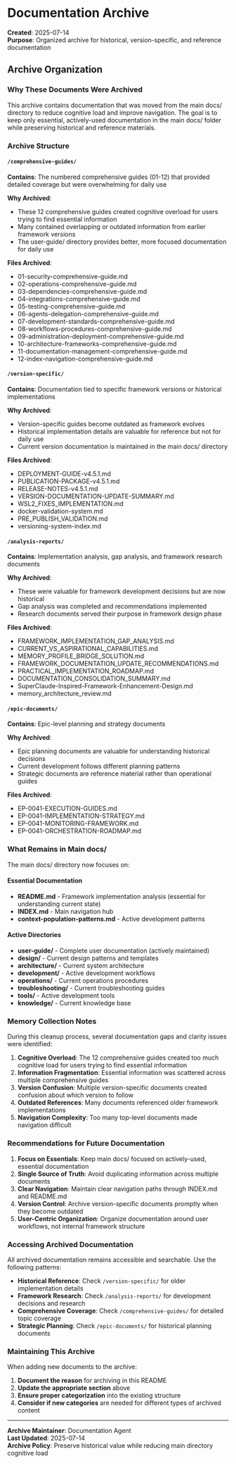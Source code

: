 # Documentation Archive

**Created**: 2025-07-14  
**Purpose**: Organized archive for historical, version-specific, and reference documentation

## Archive Organization

### Why These Documents Were Archived

This archive contains documentation that was moved from the main docs/ directory to reduce cognitive load and improve navigation. The goal is to keep only essential, actively-used documentation in the main docs/ folder while preserving historical and reference materials.

### Archive Structure

#### `/comprehensive-guides/`
**Contains**: The numbered comprehensive guides (01-12) that provided detailed coverage but were overwhelming for daily use

**Why Archived**: 
- These 12 comprehensive guides created cognitive overload for users trying to find essential information
- Many contained overlapping or outdated information from earlier framework versions
- The user-guide/ directory provides better, more focused documentation for daily use

**Files Archived**:
- 01-security-comprehensive-guide.md
- 02-operations-comprehensive-guide.md  
- 03-dependencies-comprehensive-guide.md
- 04-integrations-comprehensive-guide.md
- 05-testing-comprehensive-guide.md
- 06-agents-delegation-comprehensive-guide.md
- 07-development-standards-comprehensive-guide.md
- 08-workflows-procedures-comprehensive-guide.md
- 09-administration-deployment-comprehensive-guide.md
- 10-architecture-frameworks-comprehensive-guide.md
- 11-documentation-management-comprehensive-guide.md
- 12-index-navigation-comprehensive-guide.md

#### `/version-specific/`
**Contains**: Documentation tied to specific framework versions or historical implementations

**Why Archived**:
- Version-specific guides become outdated as framework evolves
- Historical implementation details are valuable for reference but not for daily use
- Current version documentation is maintained in the main docs/ directory

**Files Archived**:
- DEPLOYMENT-GUIDE-v4.5.1.md
- PUBLICATION-PACKAGE-v4.5.1.md
- RELEASE-NOTES-v4.5.1.md
- VERSION-DOCUMENTATION-UPDATE-SUMMARY.md
- WSL2_FIXES_IMPLEMENTATION.md
- docker-validation-system.md
- PRE_PUBLISH_VALIDATION.md
- versioning-system-index.md

#### `/analysis-reports/`
**Contains**: Implementation analysis, gap analysis, and framework research documents

**Why Archived**:
- These were valuable for framework development decisions but are now historical
- Gap analysis was completed and recommendations implemented
- Research documents served their purpose in framework design phase

**Files Archived**:
- FRAMEWORK_IMPLEMENTATION_GAP_ANALYSIS.md
- CURRENT_VS_ASPIRATIONAL_CAPABILITIES.md
- MEMORY_PROFILE_BRIDGE_SOLUTION.md
- FRAMEWORK_DOCUMENTATION_UPDATE_RECOMMENDATIONS.md
- PRACTICAL_IMPLEMENTATION_ROADMAP.md
- DOCUMENTATION_CONSOLIDATION_SUMMARY.md
- SuperClaude-Inspired-Framework-Enhancement-Design.md
- memory_architecture_review.md

#### `/epic-documents/`
**Contains**: Epic-level planning and strategy documents

**Why Archived**:
- Epic planning documents are valuable for understanding historical decisions
- Current development follows different planning patterns
- Strategic documents are reference material rather than operational guides

**Files Archived**:
- EP-0041-EXECUTION-GUIDES.md
- EP-0041-IMPLEMENTATION-STRATEGY.md
- EP-0041-MONITORING-FRAMEWORK.md
- EP-0041-ORCHESTRATION-ROADMAP.md

### What Remains in Main docs/

The main docs/ directory now focuses on:

#### Essential Documentation
- **README.md** - Framework implementation analysis (essential for understanding current state)
- **INDEX.md** - Main navigation hub
- **context-population-patterns.md** - Active development patterns

#### Active Directories
- **user-guide/** - Complete user documentation (actively maintained)
- **design/** - Current design patterns and templates
- **architecture/** - Current system architecture
- **development/** - Active development workflows
- **operations/** - Current operations procedures
- **troubleshooting/** - Current troubleshooting guides
- **tools/** - Active development tools
- **knowledge/** - Current knowledge base

### Memory Collection Notes

During this cleanup process, several documentation gaps and clarity issues were identified:

1. **Cognitive Overload**: The 12 comprehensive guides created too much cognitive load for users trying to find essential information
2. **Information Fragmentation**: Essential information was scattered across multiple comprehensive guides
3. **Version Confusion**: Multiple version-specific documents created confusion about which version to follow
4. **Outdated References**: Many documents referenced older framework implementations
5. **Navigation Complexity**: Too many top-level documents made navigation difficult

### Recommendations for Future Documentation

1. **Focus on Essentials**: Keep main docs/ focused on actively-used, essential documentation
2. **Single Source of Truth**: Avoid duplicating information across multiple documents
3. **Clear Navigation**: Maintain clear navigation paths through INDEX.md and README.md
4. **Version Control**: Archive version-specific documents promptly when they become outdated
5. **User-Centric Organization**: Organize documentation around user workflows, not internal framework structure

### Accessing Archived Documentation

All archived documentation remains accessible and searchable. Use the following patterns:

- **Historical Reference**: Check `/version-specific/` for older implementation details
- **Framework Research**: Check `/analysis-reports/` for development decisions and research
- **Comprehensive Coverage**: Check `/comprehensive-guides/` for detailed topic coverage
- **Strategic Planning**: Check `/epic-documents/` for historical planning documents

### Maintaining This Archive

When adding new documents to the archive:

1. **Document the reason** for archiving in this README
2. **Update the appropriate section** above
3. **Ensure proper categorization** into the existing structure
4. **Consider if new categories** are needed for different types of archived content

---

**Archive Maintainer**: Documentation Agent  
**Last Updated**: 2025-07-14  
**Archive Policy**: Preserve historical value while reducing main directory cognitive load